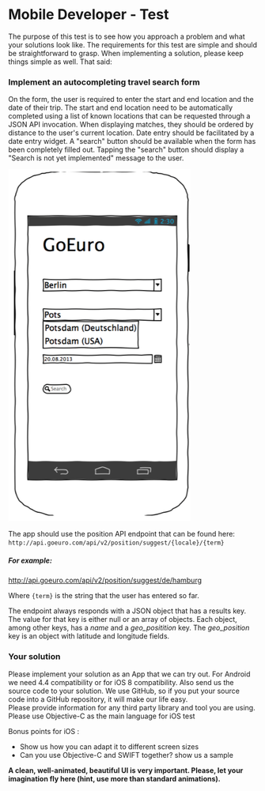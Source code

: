 Mobile Developer - Test
=======================
The purpose of this test is to see how you approach a problem and what your solutions look like. The requirements for this test are simple and should be straightforward to grasp. When implementing a solution, please keep things simple as well. That said:
### Implement an autocompleting travel search form
On the form, the user is required to enter the start and end location and the date of their trip. The start and end location need to be automatically completed using a list of known locations that can be requested through a JSON API invocation. When displaying matches, they should be ordered by distance to the user's current location. Date entry should be facilitated by a date entry widget. A "search" button should be available when the form has been completely filled out. Tapping the "search" button should display a "Search is not yet implemented" message to the user.


![wireframe](wireframe.png?raw=true)



The app should use the position API endpoint that can be found here: `http://api.goeuro.com/api/v2/position/suggest/{locale}/{term}`

##### For example:
 http://api.goeuro.com/api/v2/position/suggest/de/hamburg

Where `{term}` is the string that the user has entered so far.

The endpoint always responds with a JSON object that has a results key. The value for that key is either null or an array of objects. Each object, among other keys, has a *name* and a *geo_positition* key. The *geo_position* key is an object with latitude and longitude fields.
### Your solution
Please implement your solution as an App that we can try out. For Android we need 4.4 compatibility or for iOS 8 compatibility. Also send us the source code to your solution. We use GitHub, so if you put your source code into a GitHub repository, it will make our life easy.  
Please provide information for any third party library and tool you are using.
Please use Objective-C as the main language for iOS test

Bonus points for iOS :
- Show us how you can adapt it to different screen sizes 
- Can you use Objective-C and SWIFT together? show us a sample

**A clean, well-animated, beautiful UI is very important. Please, let your imagination fly here (hint, use more than standard animations).**
